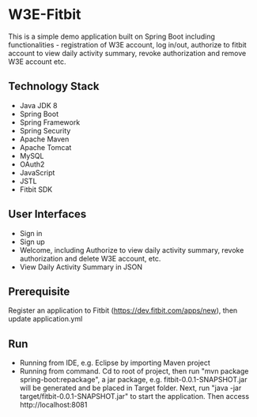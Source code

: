 # W3E-Fitbit
This is a simple demo application built on Spring Boot including functionalities - registration of W3E account, log in/out, authorize to fitbit account to view daily activity summary, revoke authorization and remove W3E account etc.
## Technology Stack
+ Java JDK 8
+ Spring Boot
+ Spring Framework
+ Spring Security
+ Apache Maven
+ Apache Tomcat
+ MySQL
+ OAuth2
+ JavaScript
+ JSTL
+ Fitbit SDK

## User Interfaces
+ Sign in
+ Sign up
+ Welcome, including Authorize to view daily activity summary, revoke authorization and delete W3E account, etc.
+ View Daily Activity Summary in JSON

## Prerequisite
Register an application to Fitbit (https://dev.fitbit.com/apps/new), then update application.yml

## Run
+ Running from IDE, e.g. Eclipse by importing Maven project
+ Running from command. Cd to root of project, then run "mvn package spring-boot:repackage", a jar package, e.g. fitbit-0.0.1-SNAPSHOT.jar will be generated and be placed in Target folder. Next, run "java -jar target/fitbit-0.0.1-SNAPSHOT.jar" to start the application. Then access http://localhost:8081

